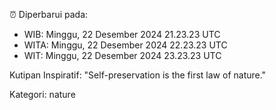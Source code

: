 ⏰ Diperbarui pada:
- WIB: Minggu, 22 Desember 2024 21.23.23 UTC
- WITA: Minggu, 22 Desember 2024 22.23.23 UTC
- WIT: Minggu, 22 Desember 2024 23.23.23 UTC

Kutipan Inspiratif:
"Self-preservation is the first law of nature."


Kategori: nature

